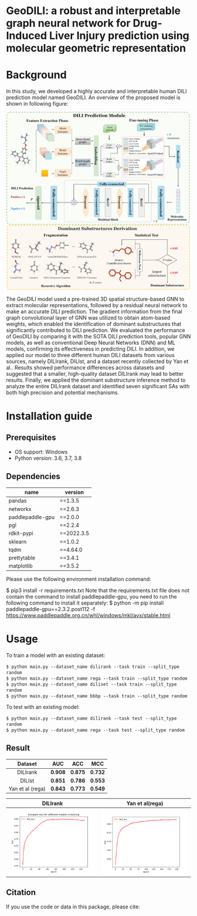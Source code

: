 # GeoDILI: a robust and interpretable graph neural network for Drug-Induced Liver Injury prediction using molecular geometric representation

# Background
In this study, we developed a highly accurate and interpretable human DILI prediction model named GeoDILI. An overview of the proposed model is shown in following figure:  

![image](image.jpg)

The GeoDILI model used a pre-trained 3D spatial structure-based GNN to extract molecular representations, followed by a residual neural network to make an accurate DILI prediction. The gradient information from the final graph convolutional layer of GNN was utilized to obtain atom-based weights, which enabled the identification of dominant substructures that significantly contributed to DILI prediction. We evaluated the performance of GeoDILI by comparing it with the SOTA DILI prediction tools, popular GNN models, as well as conventional Deep Neural Networks (DNN) and ML models, confirming its effectiveness in predicting DILI. In addition, we applied our model to three different human DILI datasets from various sources, namely DILIrank, DILIst, and a dataset recently collected by Yan et al.. Results showed performance differences across datasets and suggested that a smaller, high-quality dataset DILIrank may lead to better results. Finally, we applied the dominant substructure inference method to analyze the entire DILIrank dataset and identified seven significant SAs with both high precision and potential mechanisms. 


# Installation guide
## Prerequisites

* OS support: Windows
* Python version: 3.6, 3.7, 3.8

## Dependencies

| name         | version |
|   ------------   |   ----   |
| pandas           | \==1.3.5 |
| networkx         | \==2.6.3 |
| paddlepaddle-gpu | \==2.0.0 |
| pgl              | \==2.2.4 |
| rdkit-pypi       | \==2022.3.5 |
| sklearn          | \==1.0.2 |
| tqdm             | \==4.64.0 |
| prettytable      | \==3.4.1 |
| matplotlib       | \==3.5.2 |

Please use the following environment installation command:

$ pip3 install -r requirements.txt
Note that the requirements.txt file does not contain the command to install paddlepaddle-gpu, you need to run the following command to install it separately:
$ python -m pip install paddlepaddle-gpu==2.3.2.post112 -f https://www.paddlepaddle.org.cn/whl/windows/mkl/avx/stable.html
# Usage

To train a model with an existing dataset:

    $ python main.py --dataset_name dilirank --task train --split_type random
    $ python main.py --dataset_name rega --task train --split_type random
    $ python main.py --dataset_name diliset --task train --split_type random
    $ python main.py --dataset_name bbbp --task train --split_type random

To test with an existing model:

    $ python main.py --dataset_name dilirank --task test --split_type random
    $ python main.py --dataset_name rega --task test --split_type random

## Result

|     Dataset      |    AUC    |    ACC    |    MCC    |
| :--------------: | :-------: | :-------: | :-------: |
|     DILIrank     | **0.908** | **0.875** | **0.732** |
|      DILIst      | **0.851** | **0.786** | **0.553** |
| Yan et al (rega) | **0.843** | **0.773** | **0.549** |

|                           DILIrank                           |                     Yan et al(rega)                     |
| :----------------------------------------------------------: | :-----------------------------------------------------: |
| ![dilirank](dilirank.png) | ![raga](raga.png) |



## Citation

If you use the code or data in this package, please cite:

```bibtex

```

